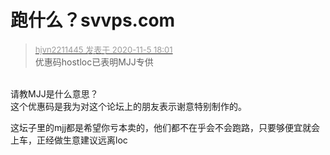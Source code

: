 # 跑什么？svvps.com


<div class="quote"><blockquote><font size="2"><a href="https://www.hostloc.com/forum.php?mod=redirect&amp;goto=findpost&amp;pid=9407823&amp;ptid=762858" target="_blank"><font color="#999999">hjvn2211445 发表于 2020-11-5 18:01</font></a></font><br />
优惠码hostloc已表明MJJ专供</blockquote></div><br />
请教MJJ是什么意思？<br />
这个优惠码是我为对这个论坛上的朋友表示谢意特别制作的。<img src="static/image/smiley/default/smile.gif" smilieid="1" border="0" alt="" />

这坛子里的mjj都是希望你亏本卖的，他们都不在乎会不会跑路，只要够便宜就会上车，正经做生意建议远离loc
